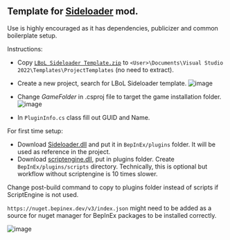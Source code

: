 ## Template for [Sideloader](https://github.com/Neoshrimp/LBoL-Entity-Sideloader/tree/master) mod.

Use is highly encouraged as it has dependencies, publicizer and common boilerplate setup.


Instructions:
- Copy [`LBoL Sideloader Template.zip`](https://github.com/Neoshrimp/LBoL-ModdingTools/raw/master/src/SideloaderTemplate/LBoL%20Sideloader%20Template.zip) to `<User>\Documents\Visual Studio 2022\Templates\ProjectTemplates` (no need to extract).

- Create a new project, search for LBoL Sideloader template.
![image](https://user-images.githubusercontent.com/89428565/236344254-6eefaa12-c897-4406-867c-1abfa2259f65.png)


- Change _GameFolder_ in .csproj file to target the game installation folder.
![image](https://user-images.githubusercontent.com/89428565/236344281-02c506b5-42bf-4398-a8fc-19a07d727785.png)
- In `PluginInfo.cs` class fill out GUID and Name.


For first time setup:
- Download [Sideloader.dll](https://github.com/Neoshrimp/LBoL-Entity-Sideloader/blob/master/src/LBoL-Entity-Sideloader/LBoL-Entity-Sideloader.dll) and put it in `BepInEx/plugins` folder. It will be used as reference in the project.
- Download [scriptengine.dll](https://github.com/Neoshrimp/BepInEx.Debug/blob/master/src/ScriptEngine/ScriptEngine.dll), put in plugins folder. Create `BepInEx/plugins/scripts` directory. Technically, this is optional but workflow without scriptengine is 10 times slower.

Change post-build command to copy to plugins folder instead of scripts if ScriptEngine is not used.

`https://nuget.bepinex.dev/v3/index.json` might need to be added as a source for nuget manager for BepInEx packages to be installed correctly.

![image](https://user-images.githubusercontent.com/89428565/236344506-aeba2284-a134-418c-aa65-39967290f6cc.png)
